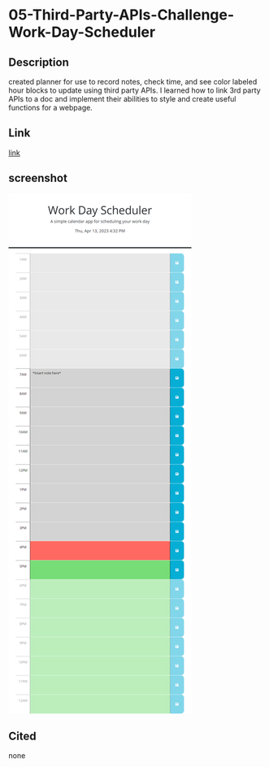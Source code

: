 # 05-Third-Party-APIs-Challenge-Work-Day-Scheduler

## Description

created planner for use to record notes, check time, and see color labeled hour blocks to update using third party APIs. 
I learned how to link 3rd party APIs to a doc and implement their abilities to style and create useful functions for a webpage. 

## Link 
[link](https://meister7k.github.io/05-Third-Party-APIs-Challenge-Work-Day-Scheduler/)


## screenshot
![planner](./assets/Images/planner.png)
## Cited
none
